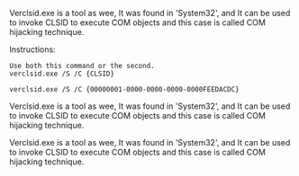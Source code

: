 Verclsid.exe is a tool as wee, It was found in 'System32', and It can be used to invoke CLSID to execute COM objects and this case is called COM hijacking technique.




Instructions:
```
Use both this command or the second.
verclsid.exe /S /C {CLSID}

verclsid.exe /S /C {00000001-0000-0000-0000-0000FEEDACDC}
```
Verclsid.exe is a tool as wee, It was found in 'System32', and It can be used to invoke CLSID to execute COM objects and this case is called COM hijacking technique.

Verclsid.exe is a tool as wee, It was found in 'System32', and It can be used to invoke CLSID to execute COM objects and this case is called COM hijacking technique.
